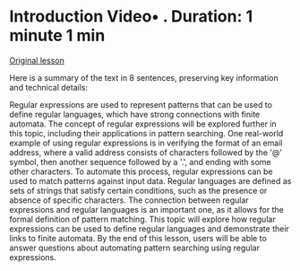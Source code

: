 # Introduction Video• . Duration: 1 minute 1 min

[Original lesson](https://www.coursera.org/learn/uol-fundamentals-of-computer-science/lecture/noosv/introduction)

Here is a summary of the text in 8 sentences, preserving key information and technical details:

Regular expressions are used to represent patterns that can be used to define regular languages, which have strong connections with finite automata. The concept of regular expressions will be explored further in this topic, including their applications in pattern searching. One real-world example of using regular expressions is in verifying the format of an email address, where a valid address consists of characters followed by the '@' symbol, then another sequence followed by a '.', and ending with some other characters. To automate this process, regular expressions can be used to match patterns against input data. Regular languages are defined as sets of strings that satisfy certain conditions, such as the presence or absence of specific characters. The connection between regular expressions and regular languages is an important one, as it allows for the formal definition of pattern matching. This topic will explore how regular expressions can be used to define regular languages and demonstrate their links to finite automata. By the end of this lesson, users will be able to answer questions about automating pattern searching using regular expressions.


